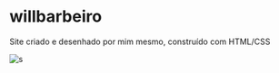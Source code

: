 # willbarbeiro
Site criado e desenhado por mim mesmo, construído com HTML/CSS 



![s](https://user-images.githubusercontent.com/119333308/208315724-502a53a6-a164-4efe-ab65-fe1e46d795f8.PNG)

